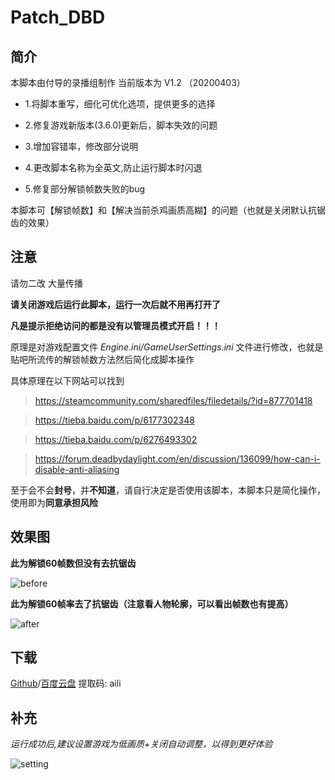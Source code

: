 # Patch_DBD
## 简介
本脚本由付导的录播组制作 当前版本为 V1.2 （20200403）
- 1.将脚本重写，细化可优化选项，提供更多的选择

- 2.修复游戏新版本(3.6.0)更新后，脚本失效的问题

- 3.增加容错率，修改部分说明

- 4.更改脚本名称为全英文,防止运行脚本时闪退

- 5.修复部分解锁帧数失败的bug

本脚本可【解锁帧数】和【解决当前杀鸡画质高糊】的问题（也就是关闭默认抗锯齿的效果）
## 注意
请勿二改 大量传播

**请关闭游戏后运行此脚本，运行一次后就不用再打开了**

**凡是提示拒绝访问的都是没有以管理员模式开启！！！**

原理是对游戏配置文件 *Engine.ini/GameUserSettings.ini* 文件进行修改，也就是贴吧所流传的解锁帧数方法然后简化成脚本操作

具体原理在以下网站可以找到

> https://steamcommunity.com/sharedfiles/filedetails/?id=877701418

> https://tieba.baidu.com/p/6177302348

> https://tieba.baidu.com/p/6276493302

>https://forum.deadbydaylight.com/en/discussion/136099/how-can-i-disable-anti-aliasing

至于会不会**封号**，并**不知道**，请自行决定是否使用该脚本，本脚本只是简化操作，使用即为**同意承担风险**

## 效果图

**此为解锁60帧数但没有去抗锯齿**

![before](https://raw.githubusercontent.com/g1thub-h/Patch_DBD/master/pic/before.jpg)

**此为解锁60帧率去了抗锯齿（注意看人物轮廓，可以看出帧数也有提高）**

![after](https://raw.githubusercontent.com/g1thub-h/Patch_DBD/master/pic/after.jpg)

## 下载

[Github](https://github.com/g1thub-h/Patch_DBD/releases)/[百度云盘](https://pan.baidu.com/s/1eWLX4dKPHZQe_sImIjbqQg) 提取码: aili

## 补充

*运行成功后,建议设置游戏为低画质+关闭自动调整，以得到更好体验*

![setting](https://raw.githubusercontent.com/g1thub-h/Patch_DBD/master/pic/setting.jpg)
